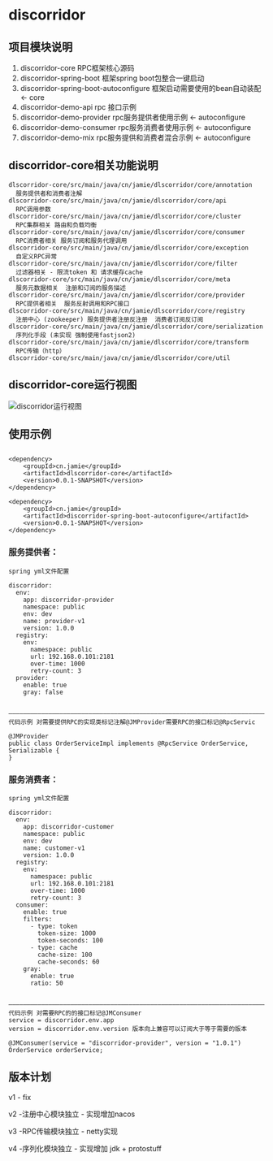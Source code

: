 # discorridor

## 项目模块说明

1. discorridor-core RPC框架核心源码
2. discorridor-spring-boot 框架spring boot包整合一键启动
3. discorridor-spring-boot-autoconfigure 框架启动需要使用的bean自动装配 <- core
4. discorridor-demo-api rpc 接口示例
5. discorridor-demo-provider rpc服务提供者使用示例 <- autoconfigure 
6. discorridor-demo-consumer rpc服务消费者使用示例 <- autoconfigure 
7. discorridor-demo-mix rpc服务提供和消费者混合示例 <- autoconfigure 
## discorridor-core相关功能说明

```plain
dlscorridor-core/src/main/java/cn/jamie/dlscorridor/core/annotation
  服务提供者和消费者注解
dlscorridor-core/src/main/java/cn/jamie/dlscorridor/core/api
  RPC调用参数
dlscorridor-core/src/main/java/cn/jamie/dlscorridor/core/cluster
  RPC集群相关 路由和负载均衡
dlscorridor-core/src/main/java/cn/jamie/dlscorridor/core/consumer
  RPC消费者相关 服务订阅和服务代理调用
dlscorridor-core/src/main/java/cn/jamie/dlscorridor/core/exception
  自定义RPC异常
dlscorridor-core/src/main/java/cn/jamie/dlscorridor/core/filter
  过滤器相关 - 限流token 和 请求缓存cache
dlscorridor-core/src/main/java/cn/jamie/dlscorridor/core/meta
  服务元数据相关  注册和订阅的服务描述
dlscorridor-core/src/main/java/cn/jamie/dlscorridor/core/provider
  RPC提供者相关  服务反射调用和RPC接口
dlscorridor-core/src/main/java/cn/jamie/dlscorridor/core/registry
  注册中心 (zookeeper) 服务提供者注册反注册  消费者订阅反订阅
dlscorridor-core/src/main/java/cn/jamie/dlscorridor/core/serialization
  序列化手段 (未实现 强制使用fastjson2)
dlscorridor-core/src/main/java/cn/jamie/dlscorridor/core/transform
  RPC传输（http）
dlscorridor-core/src/main/java/cn/jamie/dlscorridor/core/util
```

## discorridor-core运行视图

![discorridor运行视图](https://github.com/JamieAsura/dlscorridor/assets/37697410/dc60fe71-1045-4529-adf9-b5ae7e987777)


## 使用示例

## 
```plain
<dependency>
    <groupId>cn.jamie</groupId>
    <artifactId>dlscorridor-core</artifactId>
    <version>0.0.1-SNAPSHOT</version>
</dependency>

<dependency>
    <groupId>cn.jamie</groupId>
    <artifactId>discorridor-spring-boot-autoconfigure</artifactId>
    <version>0.0.1-SNAPSHOT</version>
</dependency>
```

### 服务提供者：

```plain
spring yml文件配置

discorridor:
  env:
    app: discorridor-provider
    namespace: public
    env: dev
    name: provider-v1
    version: 1.0.0
  registry:
    env:
      namespace: public
      url: 192.168.0.101:2181
      over-time: 1000
      retry-count: 3
  provider:
    enable: true
    gray: false
    
 ——————————————————————————————————————————————————————————————————————————————————————————————————————
代码示例 对需要提供RPC的实现类标记注解@JMProvider需要RPC的接口标记@RpcServic

@JMProvider
public class OrderServiceImpl implements @RpcService OrderService, Serializable {
}
```

### 服务消费者：

```plain
spring yml文件配置

discorridor:
  env:
    app: discorridor-customer
    namespace: public
    env: dev
    name: customer-v1
    version: 1.0.0
  registry:
    env:
      namespace: public
      url: 192.168.0.101:2181
      over-time: 1000
      retry-count: 3
  consumer:
    enable: true
    filters:
      - type: token
        token-size: 1000
        token-seconds: 100
      - type: cache
        cache-size: 100
        cache-seconds: 60
    gray:
      enable: true
      ratio: 50
    
 ——————————————————————————————————————————————————————————————————————————————————————————————————————
代码示例 对需要RPC的的接口标记@JMConsumer 
service = discorridor.env.app
version = discorridor.env.version 版本向上兼容可以订阅大于等于需要的版本

@JMConsumer(service = "discorridor-provider", version = "1.0.1")
OrderService orderService;
```

## 版本计划

v1 - fix

v2 -注册中心模块独立 - 实现增加nacos

v3 -RPC传输模块独立  - netty实现

v4 -序列化模块独立 - 实现增加 jdk + protostuff
